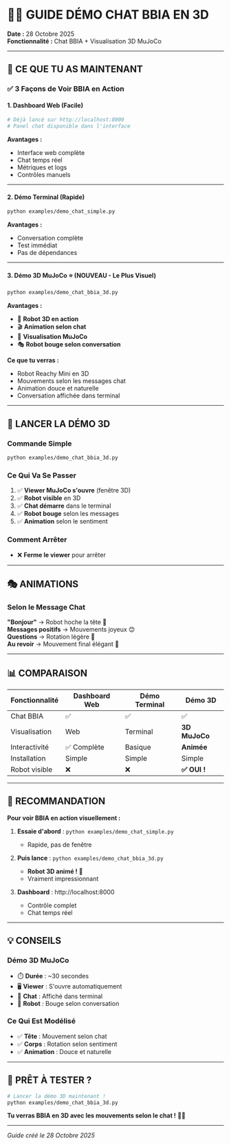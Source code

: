 # 💬🤖 GUIDE DÉMO CHAT BBIA EN 3D

**Date :** 28 Octobre 2025  
**Fonctionnalité :** Chat BBIA + Visualisation 3D MuJoCo

---

## 🎯 CE QUE TU AS MAINTENANT

### ✅ **3 Façons de Voir BBIA en Action**

#### 1. **Dashboard Web** (Facile)
```bash
# Déjà lancé sur http://localhost:8000
# Panel chat disponible dans l'interface
```
**Avantages :**
- Interface web complète
- Chat temps réel
- Métriques et logs
- Contrôles manuels

---

#### 2. **Démo Terminal** (Rapide)
```bash
python examples/demo_chat_simple.py
```
**Avantages :**
- Conversation complète
- Test immédiat
- Pas de dépendances

---

#### 3. **Démo 3D MuJoCo** ⭐ (NOUVEAU - Le Plus Visuel)
```bash
python examples/demo_chat_bbia_3d.py
```
**Avantages :**
- 🤖 **Robot 3D en action**
- 🎬 **Animation selon chat**
- 👀 **Visualisation MuJoCo**
- 🎭 **Robot bouge selon conversation**

**Ce que tu verras :**
- Robot Reachy Mini en 3D
- Mouvements selon les messages chat
- Animation douce et naturelle
- Conversation affichée dans terminal

---

## 🚀 LANCER LA DÉMO 3D

### Commande Simple
```bash
python examples/demo_chat_bbia_3d.py
```

### Ce Qui Va Se Passer
1. ✅ **Viewer MuJoCo s'ouvre** (fenêtre 3D)
2. ✅ **Robot visible** en 3D
3. ✅ **Chat démarre** dans le terminal
4. ✅ **Robot bouge** selon les messages
5. ✅ **Animation** selon le sentiment

### Comment Arrêter
- ❌ **Ferme le viewer** pour arrêter

---

## 🎭 ANIMATIONS

### Selon le Message Chat

**"Bonjour"** → Robot hoche la tête 🤖  
**Messages positifs** → Mouvements joyeux 😊  
**Questions** → Rotation légère 🤔  
**Au revoir** → Mouvement final élégant 👋

---

## 📊 COMPARAISON

| Fonctionnalité | Dashboard Web | Démo Terminal | Démo 3D |
|----------------|---------------|---------------|---------|
| Chat BBIA | ✅ | ✅ | ✅ |
| Visualisation | Web | Terminal | **3D MuJoCo** |
| Interactivité | ✅ Complète | Basique | **Animée** |
| Installation | Simple | Simple | Simple |
| Robot visible | ❌ | ❌ | **✅ OUI !** |

---

## 🎯 RECOMMANDATION

**Pour voir BBIA en action visuellement :**

1. **Essaie d'abord** : `python examples/demo_chat_simple.py`
   - Rapide, pas de fenêtre
   
2. **Puis lance** : `python examples/demo_chat_bbia_3d.py`
   - **Robot 3D animé ! 🤖**
   - Vraiment impressionnant

3. **Dashboard** : http://localhost:8000
   - Contrôle complet
   - Chat temps réel

---

## 💡 CONSEILS

### Démo 3D MuJoCo
- ⏱️ **Durée** : ~30 secondes
- 🖥️ **Viewer** : S'ouvre automatiquement
- 💬 **Chat** : Affiché dans terminal
- 🤖 **Robot** : Bouge selon conversation

### Ce Qui Est Modélisé
- ✅ **Tête** : Mouvement selon chat
- ✅ **Corps** : Rotation selon sentiment
- ✅ **Animation** : Douce et naturelle

---

## 🎉 PRÊT À TESTER ?

```bash
# Lancer la démo 3D maintenant !
python examples/demo_chat_bbia_3d.py
```

**Tu verras BBIA en 3D avec les mouvements selon le chat !** 🤖💬

---

*Guide créé le 28 Octobre 2025*

